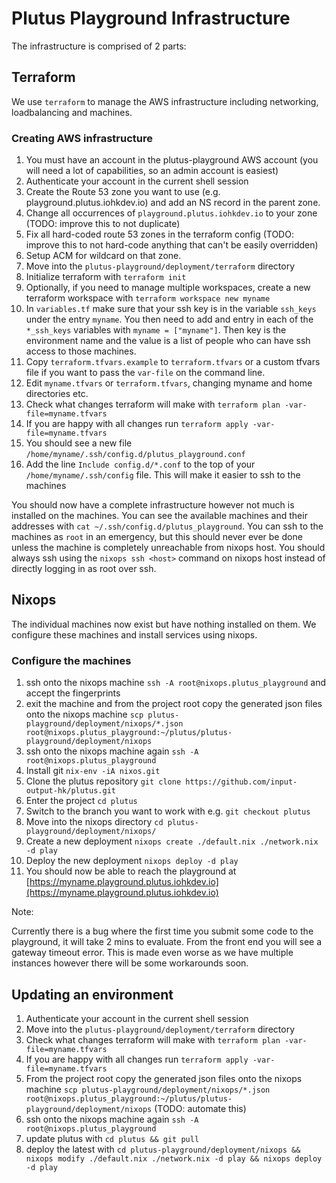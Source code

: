 # Plutus Playground Infrastructure

The infrastructure is comprised of 2 parts:

## Terraform

We use `terraform` to manage the AWS infrastructure including networking, loadbalancing and machines.

### Creating AWS infrastructure

1. You must have an account in the plutus-playground AWS account (you will need a lot of capabilities, so an admin account is easiest)
2. Authenticate your account in the current shell session
3. Create the Route 53 zone you want to use (e.g. playground.plutus.iohkdev.io) and add an NS record in the parent zone.
3. Change all occurrences of `playground.plutus.iohkdev.io` to your zone (TODO: improve this to not duplicate)
3. Fix all hard-coded route 53 zones in the terraform config (TODO: improve this to not hard-code anything that can't be easily overridden)
3. Setup ACM for wildcard on that zone.
3. Move into the `plutus-playground/deployment/terraform` directory
4. Initialize terraform with `terraform init`
5. Optionally, if you need to manage multiple workspaces, create a new terraform workspace with `terraform workspace new myname`
6. In `variables.tf` make sure that your ssh key is in the variable `ssh_keys` under the entry `myname`. You then need to add and entry in each of the `*_ssh_keys` variables with `myname = ["myname"]`. Then key is the environment name and the value is a list of people who can have ssh access to those machines.
7. Copy `terraform.tfvars.example` to `terraform.tfvars` or a custom tfvars file if you want to pass the `var-file` on the command line.
8. Edit `myname.tfvars` or `terraform.tfvars`, changing myname and home directories etc.
9. Check what changes terraform will make with `terraform plan -var-file=myname.tfvars`
10. If you are happy with all changes run `terraform apply -var-file=myname.tfvars`
11. You should see a new file `/home/myname/.ssh/config.d/plutus_playground.conf`
12. Add the line `Include config.d/*.conf` to the top of your `/home/myname/.ssh/config` file. This will make it easier to ssh to the machines

You should now have a complete infrastructure however not much is installed on the machines. You can see the available machines and their addresses with `cat ~/.ssh/config.d/plutus_playground`. You can ssh to the machines as `root` in an emergency, but this should never ever be done unless the machine is completely unreachable from
nixops host. You should always ssh using the `nixops ssh <host>` command on nixops host instead of directly logging in as root over ssh.

## Nixops

The individual machines now exist but have nothing installed on them. We configure these machines and install services using nixops.

### Configure the machines

1. ssh onto the nixops machine `ssh -A root@nixops.plutus_playground` and accept the fingerprints
2. exit the machine and from the project root copy the generated json files onto the nixops machine `scp plutus-playground/deployment/nixops/*.json root@nixops.plutus_playground:~/plutus/plutus-playground/deployment/nixops`
3. ssh onto the nixops machine again `ssh -A root@nixops.plutus_playground`
4. Install git `nix-env -iA nixos.git`
5. Clone the plutus repository `git clone https://github.com/input-output-hk/plutus.git`
6. Enter the project `cd plutus`
7. Switch to the branch you want to work with e.g. `git checkout plutus`
8. Move into the nixops directory `cd plutus-playground/deployment/nixops/`
9. Create a new deployment `nixops create ./default.nix ./network.nix -d play`
10. Deploy the new deployment `nixops deploy -d play`
11. You should now be able to reach the playground at [https://myname.playground.plutus.iohkdev.io](https://myname.playground.plutus.iohkdev.io)

Note:

Currently there is a bug where the first time you submit some code to the playground, it will take 2 mins to evaluate. From the front end you will see a gateway timeout error. This is made even worse as we have multiple instances however there will be some workarounds soon.

## Updating an environment

1. Authenticate your account in the current shell session
2. Move into the `plutus-playground/deployment/terraform` directory
3. Check what changes terraform will make with `terraform plan -var-file=myname.tfvars`
4. If you are happy with all changes run `terraform apply -var-file=myname.tfvars`
5. From the project root copy the generated json files onto the nixops machine `scp plutus-playground/deployment/nixops/*.json root@nixops.plutus_playground:~/plutus/plutus-playground/deployment/nixops` (TODO: automate this)
6. ssh onto the nixops machine again `ssh -A root@nixops.plutus_playground`
7. update plutus with `cd plutus && git pull`
8. deploy the latest with `cd plutus-playground/deployment/nixops && nixops modify ./default.nix ./network.nix -d play && nixops deploy -d play`
